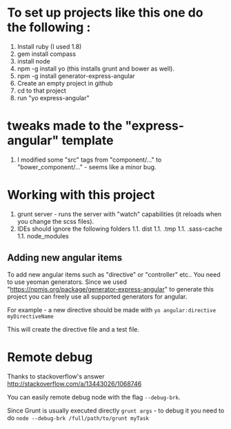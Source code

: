 



# To set up projects like this one do the following :


1. Install ruby (I used 1.8)
1. gem install compass
1. install node
1. npm -g install yo (this installs grunt and bower as well).
1. npm -g install generator-express-angular
1. Create an empty project in github
1. cd to that project
1. run "yo express-angular"


# tweaks made to the "express-angular" template

1. I modified some "src" tags from "component/..." to "bower_component/..." - seems like a minor bug.


# Working with this project


1. grunt server - runs the server with "watch" capabilities (it reloads when you change the scss files).
1. IDEs should ignore the following folders
1.1. dist
1.1. .tmp
1.1. .sass-cache
1.1. node_modules

## Adding new angular items

To add new angular items such as "directive" or "controller" etc..
You need to use yeoman generators.
Since we used "https://npmjs.org/package/generator-express-angular" to generate this project
you can freely use all supported generators for angular.

For example - a new directive should be made with
`yo angular:directive myDirectiveName`

This will create the directive file and a test file.


# Remote debug

Thanks to stackoverflow's answer
http://stackoverflow.com/a/13443026/1068746

You can easily remote debug node with the flag `--debug-brk`.

Since Grunt is usually executed directly `grunt args` - to debug it you need to do
`node --debug-brk /full/path/to/grunt myTask`